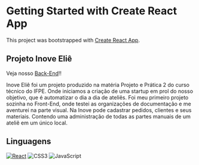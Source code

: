# Getting Started with Create React App

This project was bootstrapped with [Create React App](https://github.com/facebook/create-react-app).

## Projeto Inove Eliê

  Veja nosso [Back-End](https://github.com/Scajk/inoveelie-api-cejms)!!

  Inove Eliê foi um projeto produzido na matéria Projeto e Prática 2 do curso técnico do IFPE. Onde iniciamos a criação de uma startup em prol do nosso objetivo, que é automatizar o dia a dia de ateliês. Foi meu primeiro projeto sozinha no Front-End, onde testei as organizações de documentação e me aventurei na parte visual.
  Na Inove pode cadastrar pedidos, clientes e seus materiais. Contendo uma administração de todas as partes manuais de um ateliê em um único local.
  
## Linguagens

[![React](https://img.shields.io/badge/React-blue.svg?logo=react&logoColor=%2361DAFB)](#)
![CSS3](https://img.shields.io/badge/CSS3-1572B6?style=for-the-badge&logo=css3&logoColor=white)
![JavaScript](https://img.shields.io/badge/JavaScript-F7DF1E?style=for-the-badge&logo=javascript&logoColor=black)

